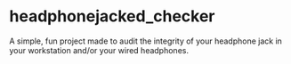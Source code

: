 # headphonejacked_checker
A simple, fun project made to audit the integrity of your headphone jack in your workstation and/or your wired headphones.
